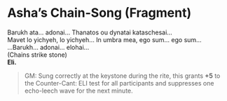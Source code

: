 # Asha’s Chain-Song (Fragment)

Barukh ata… adonai… Thanatos ou dynatai kataschesai…  
Mavet lo yichyeh, lo yichyeh… In umbra mea, ego sum… ego sum…  
…Barukh… adonai… elohai…  
(Chains strike stone)  
**Eli.**

> GM: Sung correctly at the keystone during the rite, this grants **+5** to the Counter-Cant: ELI test for all participants and suppresses one echo-leech wave for the next minute.
